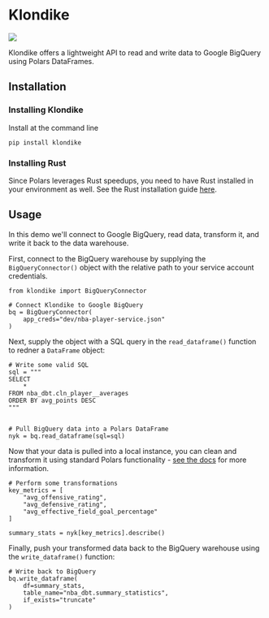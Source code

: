 # Klondike

<img src="https://upload.wikimedia.org/wikipedia/en/d/d5/Klondike_logo.svg">

Klondike offers a lightweight API to read and write data to Google BigQuery using Polars DataFrames.

## Installation

### Installing Klondike
Install at the command line

```
pip install klondike
```

### Installing Rust
Since Polars leverages Rust speedups, you need to have Rust installed in your environment as well. See the Rust installation guide [here](https://www.rust-lang.org/tools/install).


## Usage

In this demo we'll connect to Google BigQuery, read data, transform it, and write it back to the data warehouse.

First, connect to the BigQuery warehouse by supplying the `BigQueryConnector()` object with the relative path to your service account credentials.

```
from klondike import BigQueryConnector

# Connect Klondike to Google BigQuery
bq = BigQueryConnector(
    app_creds="dev/nba-player-service.json"
)
```

Next, supply the object with a SQL query in the `read_dataframe()` function to redner a `DataFrame` object:

```
# Write some valid SQL
sql = """
SELECT
    *
FROM nba_dbt.cln_player__averages
ORDER BY avg_points DESC
"""


# Pull BigQuery data into a Polars DataFrame
nyk = bq.read_dataframe(sql=sql)
```

Now that your data is pulled into a local instance, you can clean and transform it using standard Polars functionality - [see the docs](https://docs.pola.rs/py-polars/html/reference/dataframe/index.html) for more information.

```
# Perform some transformations
key_metrics = [
    "avg_offensive_rating",
    "avg_defensive_rating",
    "avg_effective_field_goal_percentage"
]

summary_stats = nyk[key_metrics].describe()
```

Finally, push your transformed data back to the BigQuery warehouse using the `write_dataframe()` function:

```
# Write back to BigQuery
bq.write_dataframe(
    df=summary_stats,
    table_name="nba_dbt.summary_statistics",
    if_exists="truncate"
)
```
